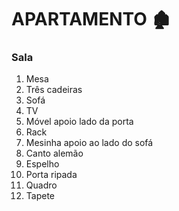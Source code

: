 # APARTAMENTO :derelict_house:

### Sala

1. Mesa
2. Três cadeiras
3. Sofá
4. TV
5. Móvel apoio lado da porta
6. Rack
7. Mesinha apoio ao lado do sofá
8. Canto alemão
9. Espelho
10. Porta ripada
11. Quadro
12. Tapete
